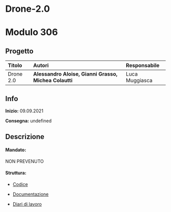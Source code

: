 # Drone-2.0
# Modulo 306
## Progetto
|Titolo             |Autori             |Responsabile               |
|:------------------|:------------------|:--------------------------|
|Drone 2.0    |<b>Alessandro Aloise,</b> <b>Gianni Grasso,</b>  <b>Michea Colautti</b> |Luca Muggiasca|

## Info
**Inizio:** 09.09.2021

**Consegna:** undefined

## Descrizione

#### Mandato:
NON PREVENUTO	
#### Struttura:
- [Codice](src/)

- [Documentazione](Documenti/)

- [Diari di lavoro](Diari/)
